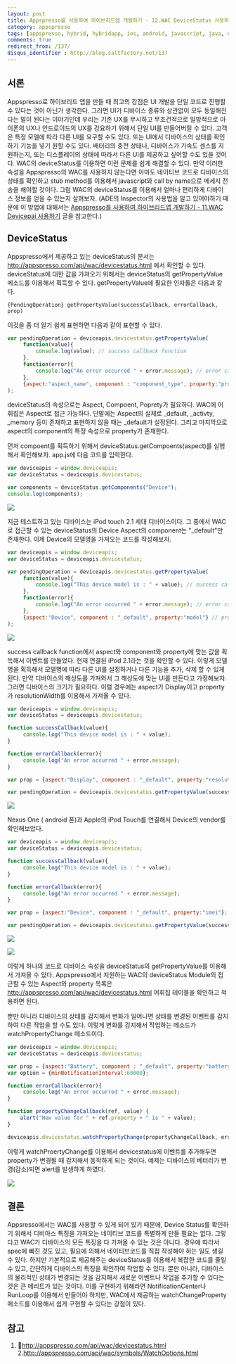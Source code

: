 ```yaml
---
layout: post
title: Appspresso를 사용하여 하이브리드앱 개발하기 - 12.WAC DeviceStatus 사용하기
category: appspresso
tags: [appspresso, hybrid, hybridapp, ios, android, javascript, java, objective-c, wac, devicestatus]
comments: true
redirect_from: /137/
disqus_identifier : http://blog.saltfactory.net/137
---
```


## 서론

Appspresso로 하이브리드 앱을 만들 때 최고의 강점은 UI 개발을 단일 코드로 진행할 수 있다는 것이 아닌가 생각한다. 그러면 UI가 디바이스 종류와 상관없이 모두 동일해진다는 말이 된다는 이야기인데 우리는 기존 UX를 무시하고 무조건적으로 일방적으로 아이폰의 UX나 안드로이드의 UX를 강요하기 위해서 단일 UI를 만들어버릴 수 있다. 고객은 특정 모델에 따라 다른 UI를 요구할 수도 있다.  또는 UI에서 디바이스의 상태를 확인하기 기능을 넣기 원할 수도 있다. 배터리의 충전 상태나, 디바이스가 가속도 센스를 지원하는지, 또는 디스플레이의 상태에 따라서 다른 UI를 제공하고 싶어할 수도 있을 것이다. WAC의 deviceStatus를 이용하면 이런 문제를 쉽게 해결할 수 있다. 만약 이러한 속성을  Appspresso의 WAC를 사용하지 않는다면 아마도 네이티브 코드로 디바이스의 상태를 확인하고 stub method를 이용해서 javascript와 call by name으로 메세지 전송을 해야할 것이다. 그럼 WAC의 deviceStatus를 이용해서 얼마나 편리하게 디바이스 정보를 얻을 수 있는지 살펴보자.
(ADE의 Inspector의 사용법을 알고 있어야하기 때문에 이 방법에 대해서는 [Appspresso를 사용하여 하이브리드앱 개발하기 - 11.WAC Devicepai 사용하기](http://blog.saltfactory.net/136) 글을 참고한다.)

<!--more-->

## DeviceStatus

Appspresso에서 제공하고 있는 deviceStatus의 문서는 http://appspresso.com/api/wac/devicestatus.html 에서 확인할 수 있다.
deviceStatus에 대한 값을 가져오기 위해서는 deviceStatus의 getPropertyValue 메소드를 이용해서 획득할 수 있다. getPropertyValue에 필요한 인자들은 다음과 같다.

```
{PendingOperation} getPropertyValue(successCallback, errorCallback, prop)
```

이것을 좀 더 알기 쉽게 표현하면 다음과 같이 표현할 수 있다.

```javascript
var pendingOperation = deviceapis.devicestatus.getPropertyValue(
 	 function(value){
		 console.log(value); // success callback function
	 },  
	 function(error){
		 console.log("An error occurred " + error.message); // error callback function
	 },
	 {aspect:"aspect_name", component : "component_type", property:"property_name"} // property options
);
```

deviceStatus의 속성으로는 Aspect, Compoent, Poprety가 필요하다. WAC에 어휘집은 Aspect로 접근 가능하다. 단말에는 Aspect의 실체로 _default, _activty, _memory 등이 존재하고 표현하지 않을 때는 _default가 설정된다. 그리고 마지막으로 aspect의 component의 특정 속성으로 property가 존재한다.

먼저 compoent를 획득하기 위해서 deviceStatus.getCompoents(aspect)를 실행해서 확인해보자.
app.js에 다음 코드를 입력한다.

```javascript
var deviceapis = window.deviceapis;
var deviceStatus = deviceapis.devicestatus;

var components = deviceStatus.getComponents("Device");
console.log(components);
```

![](http://asset.hibrainapps.net/saltfactory/images/a37786c2-796d-4baa-82fc-6a36e113daac)

지금 테스트하고 있는 디바이스는 iPod touch 2.1 세대 디바이스이다. 그 중에서 WAC로 접근할 수 있는 deviceStatus의 Device Aspect의 component는 "_default"만 존재한다. 이제 Device의 모델명을 가져오는 코드를 작성해보자.

```javascript
var deviceapis = window.deviceapis;
var deviceStatus = deviceapis.devicestatus;

var pendingOperation = deviceapis.devicestatus.getPropertyValue(
	 function(value){
		 console.log("This device model is : " + value); // success callback function
	 },  
	 function(error){
		 console.log("An error occurred " + error.message); // error callback function
	 },
	 {aspect:"Device", component : "_default", property:"model"} // property reference
);
```

![](http://asset.hibrainapps.net/saltfactory/images/b71634f1-f16f-4f4c-af39-160456d5239c)

success callback function에서 aspect와 component와 property에 맞는 값을 획득해서 이벤트를 만들었다. 현재 연결된 iPod 2.1라는 것을 확인할 수 있다. 이렇게 모델명을 획득해서 모델명에 따라 다른 UI를 설정하거나 다른 기능을 추가, 삭제 할 수 있게 된다. 만약 디바이스의 해상도를 가져와서 그 해상도에 맞는 UI를 만든다고 가정해보자. 그러면 디바이스의 크기가 필요하다. 이럴 경우에는 aspect가 Display이고 property가 resolutionWidth를 이용해서 가져올 수 있다.

```javascript
var deviceapis = window.deviceapis;
var deviceStatus = deviceapis.devicestatus;

function successCallback(value){
	 console.log("This device model is : " + value);
}

function errorCallback(error){
	 console.log("An error occurred " + error.message);
}

var prop = {aspect:"Display", component : "_default", property:"resolutionWidth"};

var pendingOperation = deviceapis.devicestatus.getPropertyValue(successCallback, errorCallback, prop);
```

![](http://asset.hibrainapps.net/saltfactory/images/4bf313c9-a615-4057-a1d4-1a67fd77fb81)

Nexus One ( android 폰)과 Apple의 iPod Touch를 연결해서 Device의 vendor를 확인해보았다.

```javascript
var deviceapis = window.deviceapis;
var deviceStatus = deviceapis.devicestatus;

function successCallback(value){
	 console.log("This device model is : " + value);
}

function errorCallback(error){
	 console.log("An error occurred " + error.message);
}

var prop = {aspect:"Device", component : "_default", property:"imei"};

var pendingOperation = deviceapis.devicestatus.getPropertyValue(successCallback, errorCallback, prop);
```

![](http://asset.hibrainapps.net/saltfactory/images/3e409ec0-dfba-4525-ad6f-898eac54d87e)

![](http://asset.hibrainapps.net/saltfactory/images/38ae5218-4164-42ba-bfa6-b83add59c3d9)

이렇게 하나의 코드로 디바이스 속성을 deviceStatus의 getPropertyValue를 이용해서 가져올 수 있다. Appspresso에서 지원하는 WAC의 deviceStatus Module의 접근할 수 있는 Aspect와 property 목록은 http://appspresso.com/api/wac/devicestatus.html 어휘집 테이블을 확인하고 적용하면 된다.

뿐만 아니라 디바이스의 상태를 감지해서 변화가 일어나면 상태를 변경된 이벤트를 감지하여 다른 작업을 할 수도 있다. 이렇게 변화를 감지해서 작업하는 메소드가 watchPropertyChange 메소드이다.

```javascript
var deviceapis = window.deviceapis;
var deviceStatus = deviceapis.devicestatus;

var prop = {aspect:"Battery", component : "_default", property:"batteryLevel"};
var option = {minNotificationInterval:60000};

function errorCallback(error){
	 console.log("An error occurred " + error.message);
}

function propertyChangeCallback(ref, value) {
	alert("New value for " + ref.property + " is " + value);
}

deviceapis.devicestatus.watchPropertyChange(propertyChangeCallback, errorCallback, prop, option);
```

이렇게 watchProertyChange를 이용해서 devicestatus에 이벤트를 추가해두면 property가 변경될 때 감지해서 동작하게 되는 것이다. 예제는 디바이스의 베터리가 변경(감소)되면 alert를 발생하게 하였다.

![](http://asset.hibrainapps.net/saltfactory/images/8e42c0ff-37a1-49d0-b4df-c4d04329d9c9)

## 결론

Appsresso에서는 WAC를 사용할 수 있게 되어 있기 때문에, Device Status를 확인하기 위해서 디비아스 특징을 가져오는 네이티브 코드를 특별하게 만들 필요는 없다. 그렇다고 WAC가 디바이스의 모든 특징을 다 가져올 수 있는 것은 아니다. 경우에 따라서 spec에 빠진 것도 있고, 필요에 의해서 네이티브코드를 직접 작성해야 하는 일도 생길 수 있다. 하지만 기본적으로 제공해주는 deviceStatus를 이용해서 복잡한 코드를 줄일 수 있고, 간단하게 디바이스의 특징을 확인하여 작업할 수 있다. 뿐만 아니라, 디바이스의 물리적인 상태가 변경되는 것을 감지해서 새로운 이벤트나 작업을 추가할 수 있다는 것은 큰 메리트가 있는 것이다. 이를 구현하기 위해라면 NotificationCenter나 RunLoop를 이용해서 만들어야 하지만, WAC에서 제공하는 watchChangeProperty 메소드를 이용해서 쉽게 구현할 수 있다는 강점이 있다.

## 참고

1. http://appspresso.com/api/wac/devicestatus.html
2.http://appspresso.com/api/wac/symbols/WatchOptions.html

